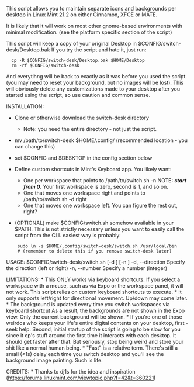 This script allows you to maintain separate icons and backgrounds per desktop
in Linux Mint 21.2 on either Cinnamon, XFCE or MATE.  

It is likely that it will work on most other gnome-based environments with
minimal modification.  (see the platform specific section of the script)

This script will keep a copy of your original Desktop in $CONFIG/switch-desk/Desktop.bak
If you try the script and hate it, just run:

      cp -R $CONFIG/switch-desk/Desktop.bak $HOME/Desktop
      rm -rf $CONFIG/switch-desk

And everytihng will be back to exactly as it was before you used the script.  (you may
need to reset your background, but no images will be lost).  This will obviously 
delete any customizations made to your desktop after you started using the script, 
so use caution and common sense.

 INSTALLATION: 
   * Clone or otherwise download the switch-desk directory
      - Note: you need the entire directory - not just the script.
   * mv /path/to/switch-desk $HOME/.config/  (recommended location - you can change this)
   * set $CONFIG and $DESKTOP in the config section below
   * Define custom shortcuts in Mint's Keyboard app.  You likely want:
      - One per workspace that points to /path/to/switch.sh -n <workspace number>
        NOTE: ***start from 0***.  Your first workspace is zero, second is 1, and so on.
      - One that moves one workspace right and points to /path/to/switch.sh -d right
      - One that moves one workspace left.  You can figure the rest out, right?
   * (OPTIONAL) make $CONFIG/switch.sh somehow available in your $PATH.  This is 
     not strictly necessary unless you want to easily call the script from the CLI.
     easiest way is probably:

          sudo ln -s $HOME/.config/switch-desk/switch.sh /usr/local/bin
          # (remember to delete this if you remove switch-desk later)

 USAGE: $CONFIG/switch-desk/switch.sh [-d <direction>] [-n <number>]
            -d, --direction  Specify the direction (left or right)
            -n, --number     Specify a number (integer)

 LIMITATIONS:
    * This ONLY works via keyboard shortcuts.  If you select a workspace with a mouse,
      such as via Expo or the workspace panel, it will not work.  This script relies
      on custom keyboard shortcuts to execute.
    * It only supports left/right for directional movement.  Up/down may come later.
    * The background is updated every time you switch workspaces via keyboard shortcut
      As a result, the backgrounds are not shown in the Expo view.  Only the current
      background will be shown.
    * If you're one of those weirdos who keeps your life's entire digital contents
      on your desktop, first - seek help.  Second, initial startup of the script
      is going to be slow for you since it cp's stuff around the first time it 
      interacts with each desktop.  It should get faster after that.  But seriously,
      stop being weird and store your shit like a normal human being.
    * "Fast" is a relative term.  There's still a small (<1s) delay each time you
      switch desktop and you'll see the background image painting.  Such is life.

 CREDITS:
    * Thanks to dj1s for the idea and inspiration
      (https://forums.linuxmint.com/viewtopic.php?f=42&t=360221)
